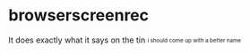 # browserscreenrec

It does exactly what it says on the tin
<sub><sup>i should come up with a better name</sup></sub>
